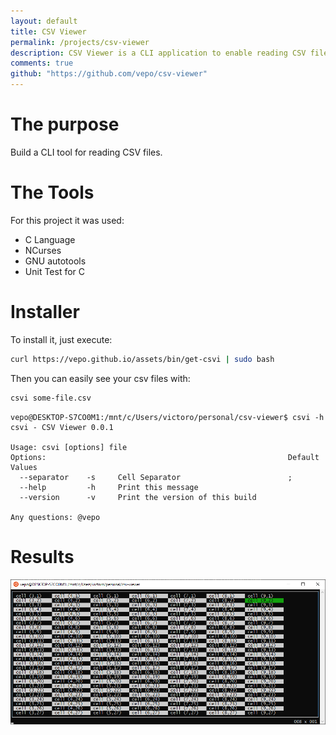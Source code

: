 ```yaml
---
layout: default
title: CSV Viewer
permalink: /projects/csv-viewer
description: CSV Viewer is a CLI application to enable reading CSV files on Linux.
comments: true
github: "https://github.com/vepo/csv-viewer"
---
```


# The purpose
Build a CLI tool for reading CSV files.

# The Tools

For this project it was used:
* C Language
* NCurses
* GNU autotools
* Unit Test for C

# Installer

To install it, just execute:

```bash
curl https://vepo.github.io/assets/bin/get-csvi | sudo bash
```

Then you can easily see your csv files with:

```bash
csvi some-file.csv
```

```
vepo@DESKTOP-S7CO0M1:/mnt/c/Users/victoro/personal/csv-viewer$ csvi -h
csvi - CSV Viewer 0.0.1

Usage: csvi [options] file
Options:                                                      Default Values
  --separator    -s     Cell Separator                        ;
  --help         -h     Print this message
  --version      -v     Print the version of this build

Any questions: @vepo
```

# Results

![csvi](/assets/images/pet-projects/csv-viewer/sample-data.png)
